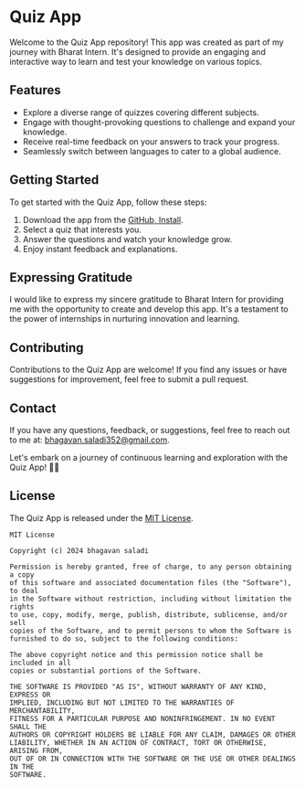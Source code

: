# Quiz App

Welcome to the Quiz App repository! This app was created as part of my journey with Bharat Intern. It's designed to provide an engaging and interactive way to learn and test your knowledge on various topics.

## Features

- Explore a diverse range of quizzes covering different subjects.
- Engage with thought-provoking questions to challenge and expand your knowledge.
- Receive real-time feedback on your answers to track your progress.
- Seamlessly switch between languages to cater to a global audience.

## Getting Started

To get started with the Quiz App, follow these steps:

1. Download the app from the [GitHub, Install](https://github.com/Bhagavan89/quiz.app).
2. Select a quiz that interests you.
3. Answer the questions and watch your knowledge grow.
4. Enjoy instant feedback and explanations.

## Expressing Gratitude

I would like to express my sincere gratitude to Bharat Intern for providing me with the opportunity to create and develop this app. It's a testament to the power of internships in nurturing innovation and learning.

## Contributing

Contributions to the Quiz App are welcome! If you find any issues or have suggestions for improvement, feel free to submit a pull request.

## Contact

If you have any questions, feedback, or suggestions, feel free to reach out to me at: bhagavan.saladi352@gmail.com.

Let's embark on a journey of continuous learning and exploration with the Quiz App! 🚀📱

## License

The Quiz App is released under the [MIT License](LICENSE).

```
MIT License

Copyright (c) 2024 bhagavan saladi

Permission is hereby granted, free of charge, to any person obtaining a copy
of this software and associated documentation files (the "Software"), to deal
in the Software without restriction, including without limitation the rights
to use, copy, modify, merge, publish, distribute, sublicense, and/or sell
copies of the Software, and to permit persons to whom the Software is
furnished to do so, subject to the following conditions:

The above copyright notice and this permission notice shall be included in all
copies or substantial portions of the Software.

THE SOFTWARE IS PROVIDED "AS IS", WITHOUT WARRANTY OF ANY KIND, EXPRESS OR
IMPLIED, INCLUDING BUT NOT LIMITED TO THE WARRANTIES OF MERCHANTABILITY,
FITNESS FOR A PARTICULAR PURPOSE AND NONINFRINGEMENT. IN NO EVENT SHALL THE
AUTHORS OR COPYRIGHT HOLDERS BE LIABLE FOR ANY CLAIM, DAMAGES OR OTHER
LIABILITY, WHETHER IN AN ACTION OF CONTRACT, TORT OR OTHERWISE, ARISING FROM,
OUT OF OR IN CONNECTION WITH THE SOFTWARE OR THE USE OR OTHER DEALINGS IN THE
SOFTWARE.
```
